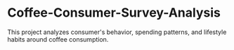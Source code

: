 # Coffee-Consumer-Survey-Analysis
This project analyzes consumer's behavior, spending patterns, and lifestyle habits around coffee consumption.
